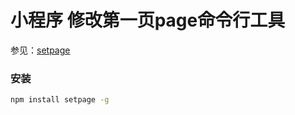 # 小程序 修改第一页page命令行工具

参见：[setpage](https://github.com/keyboard3/setpage)


### 安装
```bash
npm install setpage -g
```
